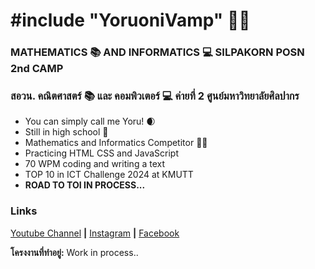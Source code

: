 # #include "YoruoniVamp" 🧛‍♂️
### MATHEMATICS 📚 AND INFORMATICS 💻 SILPAKORN POSN 2nd CAMP
### สอวน. คณิตศาสตร์ 📚 และ คอมพิวเตอร์ 💻 ค่ายที่ 2 ศูนย์มหาวิทยาลัยศิลปากร
- You can simply call me Yoru! 🌒
- Still in high school 🏫
- Mathematics and Informatics Competitor 👨‍💻
- Practicing HTML CSS and JavaScript
- 70 WPM coding and writing a text
- TOP 10 in ICT Challenge 2024 at KMUTT
- **ROAD TO TOI IN PROCESS...**

### Links
[Youtube Channel](https://www.youtube.com/@YoruoniVamp) **|** [Instagram](https://www.instagram.com/yoruonivamp/) **|** [Facebook](https://www.facebook.com/peerawed.theerakarnchai/)

**โครงงานที่ทำอยู่:** Work in process..
